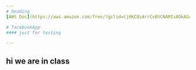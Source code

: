 ```yaml
---
# Heading
[AWS Doc](https://aws.amazon.com/free/?gclid=Cj0KCQiArrCvBhCNARIsAOkAGcVAGvvc0XoX8FxhpahXRPllDMLlqpWGr_q0B6N9zTxWBUDooqkuwywaAuCbEALw_wcB&trk=6a4c3e9d-cdc9-4e25-8dd9-2bd8d15afbca&sc_channel=ps&ef_id=Cj0KCQiArrCvBhCNARIsAOkAGcVAGvvc0XoX8FxhpahXRPllDMLlqpWGr_q0B6N9zTxWBUDooqkuwywaAuCbEALw_wcB:G:s&s_kwcid=AL!4422!3!651751059783!e!!g!!aws!19852662197!145019195897&all-free-tier.sort-by=item.additionalFields.SortRank&all-free-tier.sort-order=asc&awsf.Free%20Tier%20Types=*all&awsf.Free%20Tier%20Categories=*all)

# facebookApp
#### just for testing

---
```

hi we are in class
---
